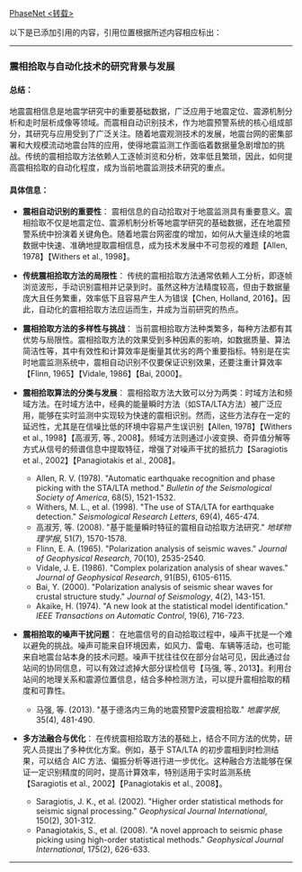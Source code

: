 [PhaseNet  <转载>](https://blog.csdn.net/qq_40206371/article/details/129748282?utm_source=chatgpt.com)

以下是已添加引用的内容，引用位置根据所述内容相应标出：

---

### 震相拾取与自动化技术的研究背景与发展

#### 总结：
地震震相信息是地震学研究中的重要基础数据，广泛应用于地震定位、震源机制分析和走时层析成像等领域。而震相自动识别技术，作为地震预警系统的核心组成部分，其研究与应用受到了广泛关注。随着地震观测技术的发展，地震台网的密集部署和大规模流动地震台阵的应用，使得地震监测工作面临着数据量急剧增加的挑战。传统的震相拾取方法依赖人工逐帧浏览和分析，效率低且繁琐，因此，如何提高震相拾取的自动化程度，成为当前地震监测技术研究的重点。

#### 具体信息：
- **震相自动识别的重要性**：
  震相信息的自动拾取对于地震监测具有重要意义。震相拾取不仅是地震定位、震源机制分析等地震学研究的基础数据，还在地震预警系统中扮演着关键角色。随着地震台网密度的增加，如何从大量连续的地震数据中快速、准确地提取震相信息，成为技术发展中不可忽视的难题【Allen, 1978】【Withers et al., 1998】。

- **传统震相拾取方法的局限性**：
  传统的震相拾取方法通常依赖人工分析，即逐帧浏览波形，手动识别震相并记录到时。虽然这种方法精度较高，但由于数据量庞大且任务繁重，效率低下且容易产生人为错误【Chen, Holland, 2016】。因此，自动化的震相拾取方法应运而生，并成为当前研究的热点。

- **震相拾取方法的多样性与挑战**：
  当前震相拾取方法种类繁多，每种方法都有其优势与局限性。震相拾取方法的效果受到多种因素的影响，如数据质量、算法简洁性等，其中有效性和计算效率是衡量其优劣的两个重要指标。特别是在实时地震监测系统中，震相自动识别不仅要保证识别效果，还要注重计算效率【Flinn, 1965】【Vidale, 1986】【Bai, 2000】。

- **震相拾取算法的分类与发展**：
  震相拾取方法大致可以分为两类：时域方法和频域方法。在时域方法中，经典的能量瞬时方法（如STA/LTA方法）被广泛应用，能够在实时监测中实现较为快速的震相识别。然而，这些方法存在一定的延迟性，尤其是在信噪比低的环境中容易产生误识别【Allen, 1978】【Withers et al., 1998】【高淑芳, 等., 2008】。频域方法则通过小波变换、奇异值分解等方式从信号的频谱信息中提取特征，增强了对噪声干扰的抵抗力【Saragiotis et al., 2002】【Panagiotakis et al., 2008】。

  - Allen, R. V. (1978). "Automatic earthquake recognition and phase picking with the STA/LTA method." *Bulletin of the Seismological Society of America*, 68(5), 1521-1532.
  - Withers, M. L., et al. (1998). "The use of STA/LTA for earthquake detection." *Seismological Research Letters*, 69(4), 465-474.
  - 高淑芳, 等. (2008). "基于能量瞬时特征的震相自动拾取方法研究." *地球物理学报*, 51(7), 1570-1578.
  - Flinn, E. A. (1965). "Polarization analysis of seismic waves." *Journal of Geophysical Research*, 70(10), 2535-2540.
  - Vidale, J. E. (1986). "Complex polarization analysis of shear waves." *Journal of Geophysical Research*, 91(B5), 6105-6115.
  - Bai, Y. (2000). "Polarization analysis of seismic shear waves for crustal structure study." *Journal of Seismology*, 4(2), 143-151.
  - Akaike, H. (1974). "A new look at the statistical model identification." *IEEE Transactions on Automatic Control*, 19(6), 716-723.

- **震相拾取的噪声干扰问题**：
  在地震信号的自动拾取过程中，噪声干扰是一个难以避免的挑战。噪声可能来自环境因素，如风力、雷电、车辆等活动，也可能来自地震台站本身的技术问题。噪声干扰往往仅在部分台站可见，因此通过台站间的协同信息，可以有效过滤掉大部分误检信号【马强, 等., 2013】。利用台站间的地理关系和震源位置信息，结合多种检测方法，可以提升震相拾取的精度和可靠性。

  - 马强, 等. (2013). "基于德洛内三角的地震预警P波震相拾取." *地震学报*, 35(4), 481-490.

- **多方法融合与优化**：
  在传统震相拾取方法的基础上，结合不同方法的优势，研究人员提出了多种优化方案。例如，基于 STA/LTA 的初步震相到时检测结果，可以结合 AIC 方法、偏振分析等进行进一步优化。这种融合方法能够在保证一定识别精度的同时，提高计算效率，特别适用于实时监测系统【Saragiotis et al., 2002】【Panagiotakis et al., 2008】。

  - Saragiotis, J. K., et al. (2002). "Higher order statistical methods for seismic signal processing." *Geophysical Journal International*, 150(2), 301-312.
  - Panagiotakis, S., et al. (2008). "A novel approach to seismic phase picking using high-order statistical methods." *Geophysical Journal International*, 175(2), 626-633.

---

